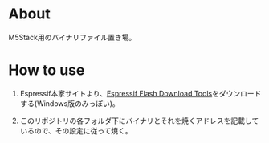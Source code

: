 # About
M5Stack用のバイナリファイル置き場。

# How to use
1. Espressif本家サイトより、[Espressif Flash Download Tools](https://www.espressif.com/en/support/download/other-tools?keys=Flash+Download+Tools)をダウンロードする(Windows版のみっぽい)。

2. このリポジトリの各フォルダ下にバイナリとそれを焼くアドレスを記載しているので、その設定に従って焼く。

